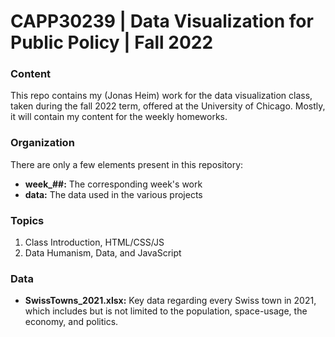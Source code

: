 # CAPP30239 | Data Visualization for Public Policy | Fall 2022

### Content

This repo contains my (Jonas Heim) work for the data visualization class, taken during the fall 2022 term, offered at the University of Chicago. Mostly, it will contain my content for the weekly homeworks.

### Organization
There are only a few elements present in this repository:
- **week_##:** The corresponding week's work
- **data:** The data used in the various projects

### Topics
1. Class Introduction, HTML/CSS/JS
2. Data Humanism, Data, and JavaScript

### Data
- **SwissTowns_2021.xlsx:** Key data regarding every Swiss town in 2021, which includes but is not limited to the population, space-usage, the economy, and politics. 
